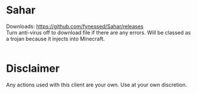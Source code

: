 # Sahar
Downloads:	https://github.com/fynessed/Sahar/releases <br>
Turn anti-virus off to download file if there are any errors. Will be classed as a trojan because it injects into Minecraft.
<br> <br>

# Disclaimer
Any actions used with this client are your own. Use at your own discretion.
